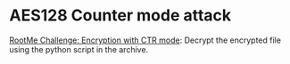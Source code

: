 # AES128 Counter mode attack

[RootMe Challenge: Encryption with CTR mode](https://www.root-me.org/en/Challenges/Cryptanalysis/AES128-CTR): Decrypt the encrypted file using the python script in the archive.

